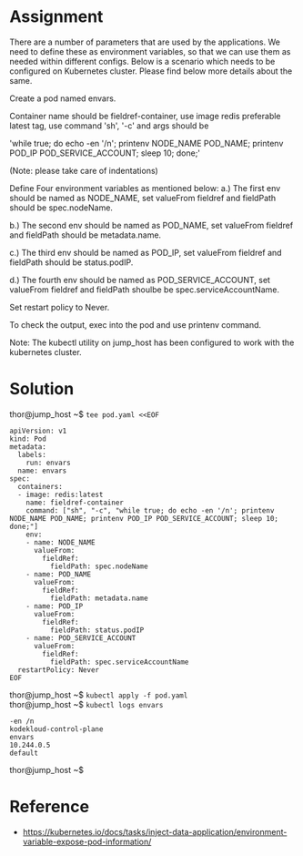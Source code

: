 # Assignment
There are a number of parameters that are used by the applications. We need to define these as environment variables, so that we can use them as needed within different configs. Below is a scenario which needs to be configured on Kubernetes cluster. Please find below more details about the same.



Create a pod named envars.

Container name should be fieldref-container, use image redis preferable latest tag, use command 'sh', '-c' and args should be

'while true; do echo -en '/n'; printenv NODE_NAME POD_NAME; printenv POD_IP POD_SERVICE_ACCOUNT; sleep 10; done;'

(Note: please take care of indentations)

Define Four environment variables as mentioned below:
a.) The first env should be named as NODE_NAME, set valueFrom fieldref and fieldPath should be spec.nodeName.

b.) The second env should be named as POD_NAME, set valueFrom fieldref and fieldPath should be metadata.name.

c.) The third env should be named as POD_IP, set valueFrom fieldref and fieldPath should be status.podIP.

d.) The fourth env should be named as POD_SERVICE_ACCOUNT, set valueFrom fieldref and fieldPath shoulbe be spec.serviceAccountName.

Set restart policy to Never.

To check the output, exec into the pod and use printenv command.

Note: The kubectl utility on jump_host has been configured to work with the kubernetes cluster.

# Solution
thor@jump_host ~$ `tee pod.yaml <<EOF`
```
apiVersion: v1
kind: Pod
metadata:
  labels:
    run: envars
  name: envars
spec:
  containers:
  - image: redis:latest
    name: fieldref-container
    command: ["sh", "-c", "while true; do echo -en '/n'; printenv NODE_NAME POD_NAME; printenv POD_IP POD_SERVICE_ACCOUNT; sleep 10; done;"]
    env:
    - name: NODE_NAME
      valueFrom:
        fieldRef:
          fieldPath: spec.nodeName
    - name: POD_NAME
      valueFrom:
        fieldRef:
          fieldPath: metadata.name
    - name: POD_IP
      valueFrom:
        fieldRef:
          fieldPath: status.podIP
    - name: POD_SERVICE_ACCOUNT
      valueFrom:
        fieldRef:
          fieldPath: spec.serviceAccountName
  restartPolicy: Never
EOF
```
thor@jump_host ~$ `kubectl apply -f pod.yaml`  
thor@jump_host ~$ `kubectl logs envars`
```
-en /n
kodekloud-control-plane
envars
10.244.0.5
default
```
thor@jump_host ~$

# Reference
* https://kubernetes.io/docs/tasks/inject-data-application/environment-variable-expose-pod-information/
